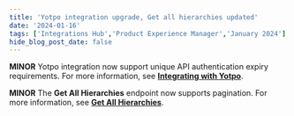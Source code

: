 ```yaml
---
title: 'Yotpo integration upgrade, Get all hierarchies updated'
date: '2024-01-16'
tags: ['Integrations Hub','Product Experience Manager','January 2024']
hide_blog_post_date: false
---
```

**MINOR** Yotpo integration now support unique API authentication expiry requirements. For more information, see **[Integrating with Yotpo](https://elasticpath.dev/docs/composer/integration-hub/product-information/yotpo)**.

**MINOR** The **Get All Hierarchies** endpoint now supports pagination. For more information, see **[Get All Hierarchies](https://elasticpath.dev/docs/pxm/hierarchies/hierarchies-api/get-all-hierarchies)**.
